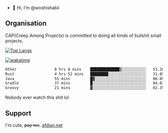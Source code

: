 - 👋 Hi, I’m @woshishabii

## Organisation

CAP(Creep Among Projects) is committed to doing all kinds of bullshit small projects.

[![Top Langs](https://github-readme-stats.vercel.app/api/top-langs/?username=woshishabii&layout=compact)](https://github.com/anuraghazra/github-readme-stats)

[![wakatime](https://wakatime.com/badge/user/34d02784-acc1-4a16-82d7-33fdb53c4ed6.svg)](https://wakatime.com/@34d02784-acc1-4a16-82d7-33fdb53c4ed6)


<!--START_SECTION:waka-->

```txt
Other                 8 hrs 8 mins    █████████████▒░░░░░░░░░░░   53.20 %
Rust                  4 hrs 52 mins   ████████░░░░░░░░░░░░░░░░░   31.85 %
Java                  55 mins         █▓░░░░░░░░░░░░░░░░░░░░░░░   06.09 %
Gradle                37 mins         █░░░░░░░░░░░░░░░░░░░░░░░░   04.03 %
Groovy                21 mins         ▓░░░░░░░░░░░░░░░░░░░░░░░░   02.35 %
```

<!--END_SECTION:waka-->

Nobody ever watch this shit lol

## Support
I'm cute, ~~pay me~~.
[afdian.net](https://afdian.com/a/woshishabi)

<!---
woshishabii/woshishabii is a ✨ special ✨ repository because its `README.md` (this file) appears on your GitHub profile.
You can click the Preview link to take a look at your changes.
--->
